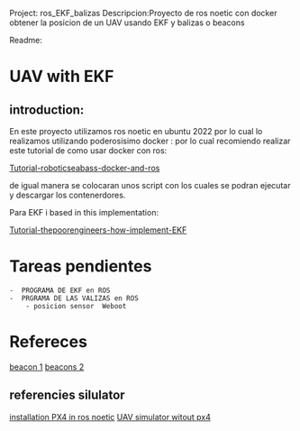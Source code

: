 Project: ros_EKF_balizas
Descripcion:Proyecto de ros noetic con  docker  obtener la posicion de un UAV usando EKF y  balizas o beacons 

Readme:
# UAV with EKF
## introduction:

En este proyecto utilizamos ros noetic en ubuntu 2022 por lo cual lo realizamos utilizando poderosisimo docker :
por lo cual recomiendo realizar este tutorial de como usar docker con ros:

[Tutorial-roboticseabass-docker-and-ros](https://roboticseabass.com/2021/04/21/docker-and-ros/)


de igual manera se colocaran unos script con los cuales se podran ejecutar y descargar los contenerdores.

Para EKF i based in this implementation:

[Tutorial-thepoorengineers-how-implement-EKF](https://thepoorengineer.com/en/ekf-impl/)



# Tareas pendientes
    -  PROGRAMA DE EKF en ROS
    -  PRGRAMA DE LAS VALIZAS en ROS
        - posicion sensor  Weboot



# Refereces 
[beacon 1](https://github.com/inomuh/indoor_localization)
[beacons 2](https://github.com/metratec/indoor_positioning)

## referencies silulator 
[installation PX4 in ros noetic](https://github.com/MikeS96/autonomous_landing_uav/blob/master/Installation.md )
[UAV simulator witout px4](https://www.reddit.com/r/ROS/comments/lltoxh/i_need_a_simple_simulation_of_a_drone_where_i_can/)